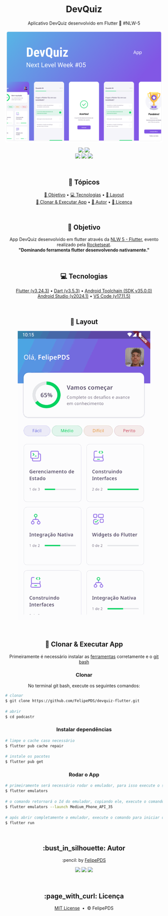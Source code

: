 <h1 align="center">
  DevQuiz
</h1>

<p align="center">
  Aplicativo DevQuiz desenvolvido em Flutter 🚀 #NLW-5
</p>

<p align="center">
  <img src="https://github.com/FelipePDS/devquiz-flutter/blob/main/.github/devquiz.png?raw=true"/> 
</p>

<p align="center">
    <a href="https://github.com/FelipePDS/devquiz-flutter/blob/main/LICENSE"><img src="https://img.shields.io/github/license/FelipePDS/devquiz-flutter?style=for-the-badge&color=8257e5"></a> 
    <img src="https://img.shields.io/static/v1?label=flutter&message=v3.24.3&color=8257e5&style=for-the-badge&logo=flutter&logoColor=white"><br>
    <img src="https://img.shields.io/static/v1?label=dart&message=v3.5.3&color=8257e5&style=for-the-badge&logo=dart&logoColor=white">
    <img src="https://img.shields.io/static/v1?label=Android SDK&message=v35.0.0&color=8257e5&style=for-the-badge&logo=android&logoColor=white"> 
    <img src="https://img.shields.io/static/v1?label=Android Studio&message=v2024.1&color=8257e5&style=for-the-badge&logo=android-studio&logoColor=white"> 
</p>

<br>
<h2 align="center">
  📌 Tópicos
</h2>

<p align="center">
  <a href="#objective">🎯 Objetivo</a> &bull; 
  <a href="#technologies">💻 Tecnologias</a> &bull; 
  <a href="#layout">📱 Layout</a> <br>
  <a href="#clone">📂 Clonar & Executar App</a> &bull; 
  <a href="#author">👤 Autor</a> &bull; 
  <a href="#license">📃 Licença</a>
</p>

<br>
<h2 align="center" id="objective">🎯 Objetivo</h2>

<p align="center">
  App DevQuiz desenvolvido em flutter através da <a href="https://www.rocketseat.com.br/blog/artigos/post/nlw-domine-as-tecnologia-mais-quentes-do-mercado">NLW 5 - Flutter</a>, evento realizado pela <a href="https://www.google.com/url?sa=t&source=web&rct=j&opi=89978449&url=https://app.rocketseat.com.br/&ved=2ahUKEwiD19jFg-yJAxXGCbkGHf1JLGcQFnoECA0QAQ&usg=AOvVaw1iYSdqR-6ylunNEjQpEXRp">Rocketseat</a>.<br>
  <b>"Dominando ferramenta flutter desenvolvendo nativamente."</b>
</p>

<br>
<h2 align="center" id="technologies">💻 Tecnologias</h2>

<p align="center">
  <a href="https://docs.flutter.dev/release/archive">Flutter (v3.24.3)</a> &bull; 
  <a href="https://dart.dev/">Dart (v3.5.3)</a> &bull; 
  <a href="https://developer.android.com/ndk/downloads?hl=pt-br">Android Toolchain (SDK v35.0.0)</a><br>
  <a href="https://www.google.com/url?sa=t&source=web&rct=j&opi=89978449&url=https://developer.android.com/studio%3Fhl%3Dpt-br&ved=2ahUKEwjJzoC1-euJAxXGP7kGHXVHNF8QFnoECA4QAQ&usg=AOvVaw2F7JVLSq6b8x-frQNe8rB7">Android Studio (v2024.1)</a> &bull;
  <a href="https://www.google.com/url?sa=t&source=web&rct=j&opi=89978449&url=https://code.visualstudio.com/download&ved=2ahUKEwjAmNK7-euJAxXnHrkGHSLyJpkQFnoECA0QAQ&usg=AOvVaw11fc5fOXYIyxQh75jYLjXg">VS Code (v17.11.5)</a>
</p>

<br>
<h2 align="center" id="layout">📱 Layout</h2>

<p align="center">
  <img src="https://github.com/FelipePDS/devquiz-flutter/blob/main/.github/devquiz-demo.gif?raw=true">
</p>

<br>
<h2 align="center" id="clone">📂 Clonar & Executar App</h2>

<p align="center">
  Primeiramente é necessário instalar as <a href="#technologies">ferramentas</a> corretamente e o <a href="https://www.google.com/url?sa=t&source=web&rct=j&opi=89978449&url=https://git-scm.com/downloads&ved=2ahUKEwi-kcqL_uuJAxXfrJUCHYZlG10QFnoECA8QAQ&usg=AOvVaw0lUezWX14XXzFgZbABu53-">git bash</a>
</p>

<h3 align="center">Clonar</h3>
<p align="center">No terminal git bash, execute os seguintes comandos:</p>

``` bash
# clonar
$ git clone https://github.com/FelipePDS/devquiz-flutter.git

# abrir
$ cd podcastr
```

<h3 align="center">Instalar dependências</h3>

``` bash
# limpe o cache caso necessário
$ flutter pub cache repair

# instale os pacotes
$ flutter pub get
```

<h3 align="center">Rodar o App</h3>

``` bash
# primeiramente será necessário rodar o emulador, para isso execute o seguinte comando
$ flutter emulators

# o comando retornará o Id do emulador, copiando ele, execute o comando do exemplo abaixo (o Id do exemplo é Medium_Phone_API_35)
$ flutter emulators --launch Medium_Phone_API_35

# após abrir completamente o emulador, execute o comando para iniciar o projeto:
$ flutter run
```

<br>
<h2 align="center" id="author">:bust_in_silhouette: Autor</h2>

<p align="center">:pencil: by <a href="https://felipepds.github.io//">FelipePDS</a></p>
<p align="center"><a href="https://www.linkedin.com/in/felipe-p-da-silva-a55b891ba/?lipi=urn%3Ali%3Apage%3Ad_flagship3_feed%3BiErPy3g7Q1KGOaD%2BsGw%2Fpg%3D%3D"><img src="https://img.shields.io/static/v1?label=+&message=Felipe+P.+Da+Silva&color=0A66C2&style=flat&logo=linkedin&logoColor=white"/></a> <a href="https://twitter.com/FelipePintoDaS1"><img src="https://img.shields.io/static/v1?label=+&message=@FelipePintoDaS1&color=1DA1F2&style=flat&logo=twitter&logoColor=white"/></a> <img src="https://img.shields.io/static/v1?label=+&message=felipepdasilva66@gmail.com&color=EA4335&style=flat&logo=gmail&logoColor=white"/></p>

<br>
<h2 align="center" id="license">:page_with_curl: Licença</h2>

<p align="center"><a href="https://github.com/FelipePDS/devquiz-flutter/blob/main/LICENSE">MIT License</a> &nbsp;&bull;&nbsp; &copy; FelipePDS</p>

